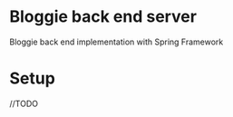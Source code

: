 # Bloggie back end server

Bloggie back end implementation with Spring Framework


# Setup

//TODO


